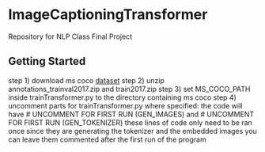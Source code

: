 # ImageCaptioningTransformer
Repository for NLP Class Final Project

## Getting Started

step 1) download ms coco [dataset](https://cocodataset.org/#download)
step 2) unzip annotations_trainval2017.zip and train2017.zip
step 3) set MS_COCO_PATH inside trainTransformer.py to the directory containing ms coco
step 4) uncomment parts for trainTransformer.py where specified:
 the code will have # UNCOMMENT FOR FIRST RUN (GEN_IMAGES) and # UNCOMMENT FOR FIRST RUN (GEN_TOKENIZER)
 these lines of code only need to be ran once since they are generating the tokenizer and the embedded images
 you can leave them commented after the first run of the program
